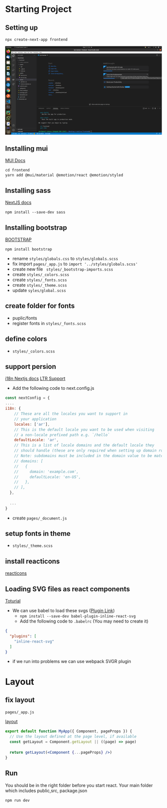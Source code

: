 # Starting Project
## Setting up

```
npx create-next-app frontend
```

![Start](screenshots/pic01-start.png)

## Installing mui
[MUI Docs](https://mui.com/material-ui/getting-started/installation/)
```
cd frontend 
yarn add @mui/material @emotion/react @emotion/styled
```

## Installing sass
[NextJS docs](https://nextjs.org/docs/basic-features/built-in-css-support#sass-support)
```
npm install --save-dev sass
```


## Installing bootstrap
[BOOTSTRAP](https://medium.com/nextjs/how-to-add-bootstrap-in-next-js-de997371fd9c)
```
npm install bootstrap
```
* rename `styles/globals.css` to `styles/globals.scss`
* fix import `pages/_app.js` to `import '../styles/globals.scss'`
* create new file ` 
styles/_bootstrap-imports.scss
`
* create `styles/_colors.scss`
* create `styles/_fonts.scss`
* create `styles/_theme.scss`
* update `syles/global.scss` 

## create folder  for fonts 
* puplic/fonts
* register fonts in `styles/_fonts.scss`

## define colors
* `styles/_colors.scss`

## support persion

[i18n Nextjs docs](https://nextjs.org/docs/advanced-features/i18n-routing)
[LTR Support](https://github.com/vercel/next.js/discussions/19049)

* Add the following code to next.config.js
```js
const nextConfig = {
....
i18n: {
    // These are all the locales you want to support in
    // your application
    locales: ['ar'],
    // This is the default locale you want to be used when visiting
    // a non-locale prefixed path e.g. `/hello`
    defaultLocale: 'ar',
    // This is a list of locale domains and the default locale they
    // should handle (these are only required when setting up domain routing)
    // Note: subdomains must be included in the domain value to be matched e.g. "fr.example.com".
    // domains: [
    //   {
    //     domain: 'example.com',
    //     defaultLocale: 'en-US',
    //   },
    // ],
  },

  ...
}
```
* create `pages/_document.js`


## setup fonts in theme
* `styles/_theme.scss`

## install reacticons
[reacticons](https://react-icons.github.io/react-icons/)


## Loading SVG files as react components

[Toturial](https://dev.to/dolearning/importing-svgs-to-next-js-nna)

* We can use babel to load these svgs ([Plugin Link](https://www.npmjs.com/package/babel-plugin-inline-react-svg))
  * `npm install --save-dev babel-plugin-inline-react-svg
`
  * Add the following code to `.babelrc` (You may need to create it)
```json
{
  "plugins": [
    "inline-react-svg"
  ]
}
```
* if we run into problems we can use webpack SVGR plugin


# Layout
## fix layout
`pages/_app.js`

[layout](https://nextjs.org/docs/basic-features/layouts#per-page-layouts)

```jsx
export default function MyApp({ Component, pageProps }) {
  // Use the layout defined at the page level, if available
  const getLayout = Component.getLayout || ((page) => page)

  return getLayout(<Component {...pageProps} />)
}

```

## Run

You should be in the right folder before you start react. Your main folder which includes public,src, package.json 
```
npm run dev
```
